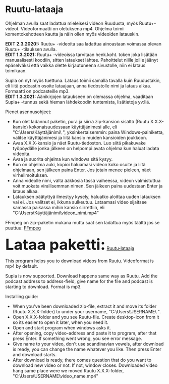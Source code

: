 # Ruutu-lataaja

Ohjelman avulla saat ladattua mieleisesi videon Ruudusta, myös Ruutu+-videot. Videoformaatti on oletuksena mp4.
Ohjelma toimii komentokehotteen kautta ja näin ollen myös videoiden latauskin. 

**EDIT 2.3.2020!:** Ruutu+ -videoita saa ladattua ainoastaan voimassa olevan Ruutu+ -tilauksen avulla.   
**EDIT 1.3.2021:** Ruutu+ -videoissa tarvitaan henk.koht. token joka lisätään manuaalisesti koodiin, sitten lataukset lähtee. Pahoittelut niille joille jäänyt epäselväksi että vaikka olette kirjautuneena sivustolle, niin ei lataus toimikaan.

Supla on nyt myös tuettuna. Lataus toimii samalla tavalla kuin Ruudustakin, eli liitä podcastin osoite lataajaan, anna tiedostolle nimi ja lataus alkaa. Formaatti on podcasteille mp3.  
**EDIT 1.3.2021:** Äänikirjojen lataukseen on olemassa ohjelma, vaaditaan Supla+ -tunnus sekä hieman lähdekoodin tuntemista, lisätietoja yv:llä.

Pienet asennusohjeet:

- Kun olet ladannut paketin, pura ja siirrä zip-kansion sisältö (Ruutu X.X.X-kansio) kokonaisuudessaan käyttäjänimesi alle, eli "C:\Users\Käyttäjänimi\ ",
yksinkertaisemmin: paina Windows-painiketta, valitse käyttäjänimesi ja liitä kansio muiden kansioiden joukkoon.
- Avaa X.X.X-kansio ja näet Ruutu-tiedoston. Luo siitä pikakuvake työpöydälle jonka jälkeen on helpompi avata ohjelma kun haluat ladata videoita.
- Avaa ja suorita ohjelma kun windows sitä kysyy. 
- Kun on ohjelma auki, kopioi haluamasi videon koko osoite ja liitä ohjelmaan, sen jälkeen paina Enter. Jos jotain menee pieleen, näet virheilmoituksen.
- Anna videolle nimi, vältä ääkkösiä tässä vaiheessa, videon valmistuttua voit muokata virallisemman nimen. Sen jälkeen paina uudestaan Enter ja lataus alkaa. 
- Latauksen päätyttyä ilmestyy kysely, haluatko aloittaa uuden latauksen vai ei. Jos valitset ei, ikkuna sulkeutuu. Lataamasi video sijaitsee samassa paikassa mihin kansio siirrettiin, eli "C:\Users\Käyttäjänimi\videon_nimi.mp4"

FFmpeg on zip-paketin mukana mutta saat sen ladattua myös täältä jos se puuttuu:  [FFmpeg](https://github.com/BtbN/FFmpeg-Builds/releases)


<b><font size="8">Lataa paketti:</font></b> [Ruutu-lataaja](https://github.com/untoor/Ruutu-lataaja/releases)

This program helps you to download videos from Ruutu. Videoformat is mp4 by default.

Supla is now supported. Download happens same way as Ruutu. Add the podcast address to address-field, give name for the file and podcast is starting to download. Format is mp3.

Installing guide:

- When you've been downloaded zip-file, extract it and move its folder (Ruutu X.X.X-folder) to under your username, "C:\Users\USERNAME\ ".
- Open X.X.X-folder and you see Ruutu-file. Create desktop-icon from it so its easier to open it later, when you need it.
- Open and start program when windows asks it.
- After opening, copy video-address and paste it to program, after that press Enter. If something went wrong, you see error message.
- Give name to your video, don't use scandinavian vowels, after download is ready, you can change the name whatever you like. Then press Enter and  download starts.
- After download is ready, there comes question that do you want to download new video or not. If not, window closes. Downloaded video hang same place were we moved Ruutu X.X.X-folder, "C:\Users\USERNAME\video_name.mp4"

